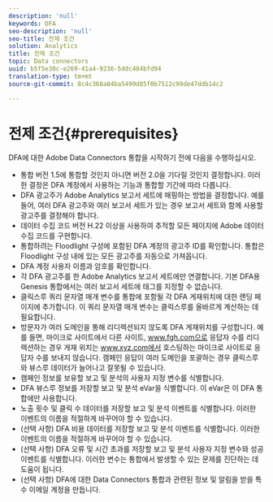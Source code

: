 ```yaml
---
description: 'null'
keywords: DFA
seo-description: 'null'
seo-title: 전제 조건
solution: Analytics
title: 전제 조건
topic: Data connectors
uuid: b5f5e30c-e269-41a4-9236-5ddc404bfd94
translation-type: tm+mt
source-git-commit: 8c4c368a84ba5499d85f0b7512c99de47ddb14c2

---
```



# 전제 조건{#prerequisites}

DFA에 대한 Adobe Data Connectors 통합을 시작하기 전에 다음을 수행하십시오.

* 통합 버전 1.5에 통합할 것인지 아니면 버전 2.0을 기다릴 것인지 결정합니다. 이러한 결정은 DFA 계정에서 사용하는 기능과 통합할 기간에 따라 다릅니다.
* DFA 광고주가 Adobe Analytics 보고서 세트에 매핑하는 방법을 결정합니다. 예를 들어, 여러 DFA 광고주와 여러 보고서 세트가 있는 경우 보고서 세트와 함께 사용할 광고주를 결정해야 합니다.
* 데이터 수집 코드 버전 H.22 이상을 사용하여 추적할 모든 페이지에 Adobe 데이터 수집 코드를 구현합니다.
* 통합하려는 Floodlight 구성에 포함된 DFA 계정의 광고주 ID를 확인합니다. 통합은 Floodlight 구성 내에 있는 모든 광고주를 자동으로 가져옵니다.
* DFA 계정 사용자 이름과 암호를 확인합니다.
* 각 DFA 광고주를 한 Adobe Analytics 보고서 세트에만 연결합니다. 기본 DFA용 Genesis 통합에서는 여러 보고서 세트에 태그를 지정할 수 없습니다.
* 클릭스루 쿼리 문자열 매개 변수를 통합에 포함될 각 DFA 게재위치에 대한 랜딩 페이지에 추가합니다. 이 쿼리 문자열 매개 변수는 클릭스루를 올바르게 계산하는 데 필요합니다.
* 방문자가 여러 도메인을 통해 리디렉션되지 않도록 DFA 게재위치를 구성합니다. 예를 들면, 마이크로 사이트에서 다른 사이트, www.fgh.com으로 응답자 수를 리디렉션하는 경우 게재 위치는 www.xyz.com에서 호스팅하는 마이크로 사이트로 응답자 수를 보내지 않습니다. 캠페인 응답이 여러 도메인을 포괄하는 경우 클릭스루와 뷰스루 데이터가 늘어나고 잘못될 수 있습니다.
* 캠페인 정보를 보유할 보고 및 분석의 사용자 지정 변수를 식별합니다.
* DFA 뷰스루 정보를 저장할 보고 및 분석 eVar을 식별합니다. 이 eVar은 이 DFA 통합에만 사용합니다.
* 노출 횟수 및 클릭 수 데이터를 저장할 보고 및 분석 이벤트를 식별합니다. 이러한 이벤트의 이름을 적절하게 바꾸어야 할 수 있습니다.
* (선택 사항) DFA 비용 데이터를 저장할 보고 및 분석 이벤트를 식별합니다. 이러한 이벤트의 이름을 적절하게 바꾸어야 할 수 있습니다.
* (선택 사항) DFA 오류 및 시간 초과를 저장할 보고 및 분석 사용자 지정 변수와 성공 이벤트를 식별합니다. 이러한 변수는 통합에서 발생할 수 있는 문제를 진단하는 데 도움이 됩니다.
* (선택 사항) DFA에 대한 Data Connectors 통합과 관련된 정보 및 알림을 받을 특수 이메일 계정을 만듭니다.

